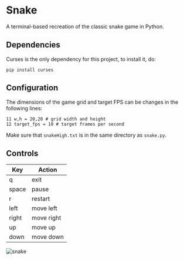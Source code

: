 # Snake
A terminal-based recreation of the classic snake game in Python.

## Dependencies
Curses is the only dependency for this project, to install it, do:
```
pip install curses
```

## Configuration
The dimensions of the game grid and target FPS can be changes in the following lines:
```
11 w,h = 20,20 # grid width and height
12 target_fps = 10 # target frames per second
```
Make sure that `snakeHigh.txt` is in the same directory as `snake.py`.

## Controls
|Key|Action|
|---|------|
|q|exit|
|space|pause|
|r|restart|
|left|move left|
|right|move right|
|up|move up|
|down|move down|

![snake](https://user-images.githubusercontent.com/68828123/184267282-6da72a58-bd68-4cb5-a051-6fd864e3a6f3.gif)

